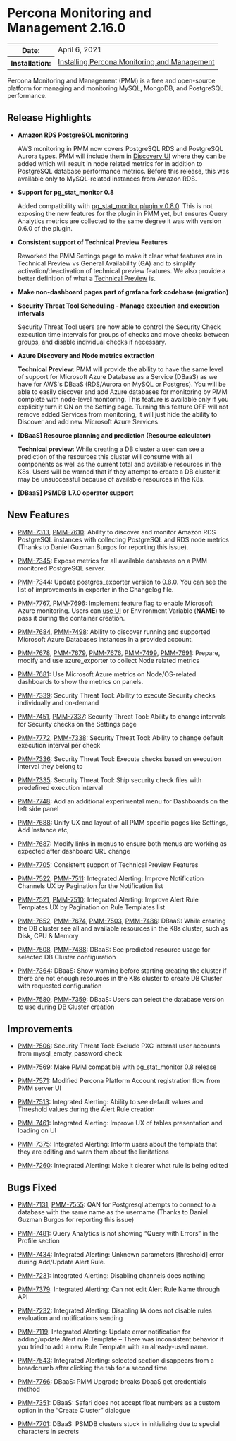 # Percona Monitoring and Management 2.16.0

<table class="docutils field-list" frame="void" rules="none">
  <colgroup>
    <col class="field-name">
    <col class="field-body">
  </colgroup>
  <tbody valign="top">
    <tr class="field-odd field">
      <th class="field-name">Date:</th>
      <td class="field-body">April 6, 2021</td>
    </tr>
    <tr class="field-even field">
      <th class="field-name">Installation:</th>
      <td class="field-body">
        <a class="reference external" href="https://www.percona.com/software/pmm/quickstart">Installing Percona Monitoring and Management</a></td>
    </tr>
  </tbody>
</table>

Percona Monitoring and Management (PMM) is a free and open-source platform for managing and monitoring MySQL, MongoDB, and PostgreSQL performance.

## Release Highlights

* **Amazon RDS PostgreSQL monitoring**

    AWS monitoring in PMM now covers PostgreSQL RDS and PostgreSQL Aurora types. PMM will include them in [Discovery UI](../setting-up/client/aws.md#adding-an-amazon-rds-postgresql-instance) where they can be added which will result in node related metrics for in addition to PostgreSQL database performance metrics. Before this release, this was available only to MySQL-related instances from Amazon RDS.

* **Support for pg_stat_monitor 0.8**

    Added compatibility with [pg_stat_monitor plugin v 0.8.0](https://github.com/percona/pg_stat_monitor/releases/tag/REL0_8_0_STABLE ). This is not exposing the new features for the plugin in PMM yet, but ensures Query Analytics metrics are collected to the same degree it was with version 0.6.0 of the plugin.

* **Consistent support of Technical Preview Features**

    Reworked the PMM Settings page to make it clear what features are in Technical Preview vs General Availability (GA) and to simplify activation/deactivation of technical preview features. We also provide a better definition of what a [Technical Preview](../details/glossary.md#technical-preview) is.

* **Make non-dashboard pages part of grafana fork codebase (migration)**

* **Security Threat Tool Scheduling - Manage execution and execution intervals**

    Security Threat Tool users are now able to control the Security Check execution time intervals for groups of checks and move checks between groups, and disable individual checks if necessary.

* **Azure Discovery and Node metrics extraction**

    **Technical Preview**: PMM will provide the ability to have the same level of support for Microsoft Azure Database as a Service (DBaaS) as we have for AWS's DBaaS (RDS/Aurora on MySQL or Postgres). You will be able to easily discover and add Azure databases for monitoring by PMM complete with node-level monitoring. This feature is available only if you explicitly turn it ON on the Setting page. Turning this feature OFF will not remove added Services from monitoring, it will just hide the ability to Discover and add new Microsoft Azure Services.

* **[DBaaS] Resource planning and prediction (Resource calculator)**

    **Technical preview**: While creating a DB cluster a user can see a prediction of the resources this cluster will consume with all components as well as the current total and available resources in the K8s. Users will be warned that if they attempt to create a DB cluster it may be unsuccessful because of available resources in the K8s.

* **[DBaaS] PSMDB 1.7.0 operator support**


## New Features

* [PMM-7313](https://jira.percona.com/browse/PMM-7313), [PMM-7610](https://jira.percona.com/browse/PMM-7610): Ability to discover and monitor Amazon RDS PostgreSQL instances with collecting PostgreSQL and RDS node metrics (Thanks to Daniel Guzman Burgos for reporting this issue).

* [PMM-7345](https://jira.percona.com/browse/PMM-7345): Expose metrics for all available databases on a PMM monitored PostgreSQL server.

* [PMM-7344](https://jira.percona.com/browse/PMM-7344): Update postgres_exporter version to 0.8.0. You can see the list of improvements in exporter in the Changelog file.

* [PMM-7767](https://jira.percona.com/browse/PMM-7767), [PMM-7696](https://jira.percona.com/browse/PMM-7696): Implement feature flag to enable Microsoft Azure monitoring. Users can [use UI](../setting-up/client/azure.md) or Environment Variable (**NAME**) to pass it during the container creation.

* [PMM-7684](https://jira.percona.com/browse/PMM-7684), [PMM-7498](https://jira.percona.com/browse/PMM-7498): Ability to discover running and supported Microsoft Azure Databases instances in a provided account.

* [PMM-7678](https://jira.percona.com/browse/PMM-7678), [PMM-7679](https://jira.percona.com/browse/PMM-7679), [PMM-7676](https://jira.percona.com/browse/PMM-7676), [PMM-7499](https://jira.percona.com/browse/PMM-7499), [PMM-7691](https://jira.percona.com/browse/PMM-7691): Prepare, modify and use azure_exporter to collect Node related metrics

* [PMM-7681](https://jira.percona.com/browse/PMM-7681): Use Microsoft Azure metrics on Node/OS-related dashboards to show the metrics on panels.

* [PMM-7339](https://jira.percona.com/browse/PMM-7339): Security Threat Tool: Ability to execute Security checks individually and on-demand

* [PMM-7451](https://jira.percona.com/browse/PMM-7451), [PMM-7337](https://jira.percona.com/browse/PMM-7337): Security Threat Tool: Ability to change intervals for Security checks on the Settings page

* [PMM-7772](https://jira.percona.com/browse/PMM-7772), [PMM-7338](https://jira.percona.com/browse/PMM-7338): Security Threat Tool: Ability to change default execution interval per check

* [PMM-7336](https://jira.percona.com/browse/PMM-7336): Security Threat Tool: Execute checks based on execution interval they belong to

* [PMM-7335](https://jira.percona.com/browse/PMM-7335): Security Threat Tool: Ship security check files with predefined execution interval

* [PMM-7748](https://jira.percona.com/browse/PMM-7748): Add an additional experimental menu for Dashboards on the left side panel

* [PMM-7688](https://jira.percona.com/browse/PMM-7688): Unify UX and layout of all PMM specific pages like Settings, Add Instance etc,

* [PMM-7687](https://jira.percona.com/browse/PMM-7687): Modify links in menus to ensure both menus are working as expected after dashboard URL change

* [PMM-7705](https://jira.percona.com/browse/PMM-7705): Consistent support of Technical Preview Features

* [PMM-7522](https://jira.percona.com/browse/PMM-7522), [PMM-7511](https://jira.percona.com/browse/PMM-7511): Integrated Alerting: Improve Notification Channels UX by  Pagination for the Notification list

* [PMM-7521](https://jira.percona.com/browse/PMM-7521), [PMM-7510](https://jira.percona.com/browse/PMM-7510): Integrated Alerting: Improve Alert Rule Templates UX by  Pagination on Rule Templates list

* [PMM-7652](https://jira.percona.com/browse/PMM-7652), [PMM-7674](https://jira.percona.com/browse/PMM-7674), [PMM-7503](https://jira.percona.com/browse/PMM-7503), [PMM-7486](https://jira.percona.com/browse/PMM-7486): DBaaS: While creating the DB cluster  see all and available resources in the K8s cluster, such as Disk, CPU & Memory

* [PMM-7508](https://jira.percona.com/browse/PMM-7508), [PMM-7488](https://jira.percona.com/browse/PMM-7488): DBaaS: See predicted resource usage for selected DB Cluster configuration

* [PMM-7364](https://jira.percona.com/browse/PMM-7364): DBaaS: Show warning before starting creating the cluster if there are not enough resources in the K8s cluster to create DB Cluster with requested configuration

* [PMM-7580](https://jira.percona.com/browse/PMM-7580), [PMM-7359](https://jira.percona.com/browse/PMM-7359): DBaaS: Users can select the database version to use during DB Cluster creation

## Improvements

* [PMM-7506](https://jira.percona.com/browse/PMM-7506): Security Threat Tool: Exclude PXC internal user accounts from mysql_empty_password check

* [PMM-7569](https://jira.percona.com/browse/PMM-7569): Make PMM compatible with pg_stat_monitor 0.8 release

* [PMM-7571](https://jira.percona.com/browse/PMM-7571): Modified Percona Platform Account registration flow from PMM server UI

* [PMM-7513](https://jira.percona.com/browse/PMM-7513): Integrated Alerting: Ability to see default values and Threshold values during the Alert Rule creation

* [PMM-7461](https://jira.percona.com/browse/PMM-7461): Integrated Alerting: Improve UX of tables presentation and loading on UI

* [PMM-7375](https://jira.percona.com/browse/PMM-7375): Integrated Alerting: Inform users about the template that they are editing and warn them about the limitations

* [PMM-7260](https://jira.percona.com/browse/PMM-7260): Integrated Alerting: Make it clearer what rule is being edited

## Bugs Fixed

* [PMM-7131](https://jira.percona.com/browse/PMM-7131), [PMM-7555](https://jira.percona.com/browse/PMM-7555): QAN for Postgresql attempts to connect to a database with the same name as the username (Thanks to Daniel Guzman Burgos for reporting this issue)

* [PMM-7481](https://jira.percona.com/browse/PMM-7481): Query Analytics is not showing “Query with Errors” in the Profile section

* [PMM-7434](https://jira.percona.com/browse/PMM-7434): Integrated Alerting: Unknown parameters [threshold] error during Add/Update Alert Rule.

* [PMM-7231](https://jira.percona.com/browse/PMM-7231): Integrated Alerting: Disabling channels does nothing

* [PMM-7379](https://jira.percona.com/browse/PMM-7379): Integrated Alerting: Can not edit Alert Rule Name through API

* [PMM-7232](https://jira.percona.com/browse/PMM-7232): Integrated Alerting: Disabling IA does not disable rules evaluation and notifications sending

* [PMM-7119](https://jira.percona.com/browse/PMM-7119): Integrated Alerting: Update error notification for adding/update Alert rule Template – There was inconsistent behavior if you tried to add a new Rule Template with an already-used name.

* [PMM-7543](https://jira.percona.com/browse/PMM-7543): Integrated Alerting: selected section disappears from a breadcrumb after clicking the tab for a second time

* [PMM-7766](https://jira.percona.com/browse/PMM-7766): DBaaS: PMM Upgrade breaks DbaaS get credentials method

* [PMM-7351](https://jira.percona.com/browse/PMM-7351): DBaaS: Safari does not accept float numbers as a custom option in the “Create Cluster” dialogue

* [PMM-7701](https://jira.percona.com/browse/PMM-7701): DBaaS: PSMDB clusters stuck in initializing due to special characters in secrets
